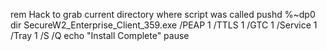 rem Hack to grab current directory where script was called
pushd %~dp0
dir
SecureW2_Enterprise_Client_359.exe /PEAP 1 /TTLS 1 /GTC 1 /Service 1 /Tray 1 /S /Q
echo "Install Complete"
pause
